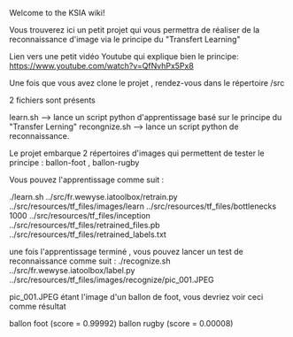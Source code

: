 Welcome to the KSIA wiki!

Vous trouverez ici un petit projet qui vous permettra de réaliser de la reconnaissance
d'image via le principe du "Transfert Learning"

Lien vers une petit vidéo Youtube qui explique bien le principe:
https://www.youtube.com/watch?v=QfNvhPx5Px8

Une fois que vous avez clone le projet , rendez-vous dans le répertoire
/src

2 fichiers sont présents

learn.sh --> lance un script python d'apprentissage basé sur le principe du "Transfer Lerning"
recongnize.sh --> lance un script python de reconnaissance.

Le projet embarque 2 répertoires d'images qui permettent de tester le principe : ballon-foot , ballon-rugby

Vous pouvez l'apprentissage comme suit : 

./learn.sh ../src/fr.wewyse.iatoolbox/retrain.py ../src/resources/tf_files/images/learn ../src/resources/tf_files/bottlenecks 1000 ../src/resources/tf_files/inception ../src/resources/tf_files/retrained_files.pb ../src/resources/tf_files/retrained_labels.txt

une fois l'apprentissage terminé , vous pouvez lancer un test de reconnaissance comme suit : 
./recognize.sh ../src/fr.wewyse.iatoolbox/label.py ../src/resources/tf_files/images/recognize/pic_001.JPEG

pic_001.JPEG étant l'image d'un ballon de foot, vous devriez voir ceci comme résultat

ballon foot (score = 0.99992)
ballon rugby (score = 0.00008)

